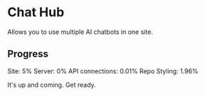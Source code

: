 # Chat Hub
Allows you to use multiple AI chatbots in one site.
## Progress
Site: 5%
Server: 0%
API connections: 0.01%
Repo Styling: 1.96%

It's up and coming. Get ready.
